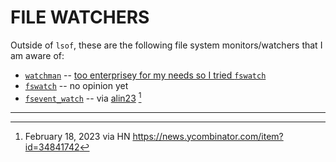 # FILE WATCHERS

Outside of `lsof`, these are the following file system monitors/watchers that I am aware of:
* [`watchman`](https://github.com/facebook/watchman) -- [too enterprisey for my needs so I tried `fswatch`](https://github.com/ayewo/code-diary/blob/2aff5ee44386882584a9fa2887ef4eb27ef98782/Lima/PART_02.md#step-8-install-fswatch-as-watchman-from-facebook-is-too-enterprisey)
* [`fswatch`](https://github.com/emcrisostomo/fswatch) -- no opinion yet
* [`fsevent_watch`](https://github.com/proger/fsevent_watch) -- via [alin23](https://notes.alinpanaitiu.com/Making%20macOS%20apps%20uninstallable) [^1]



---
[^1]: February 18, 2023 via HN https://news.ycombinator.com/item?id=34841742